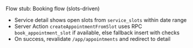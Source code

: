 Flow stub: Booking flow (slots-driven)

- Service detail shows open slots from `service_slots` within date range
- Server Action `createAppointmentFromSlot` uses RPC `book_appointment_slot` if available, else fallback insert with checks
- On success, revalidate `/app/appointments` and redirect to detail


